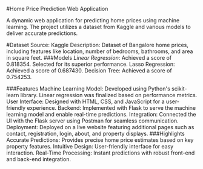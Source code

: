 #Home Price Prediction Web Application

A dynamic web application for predicting home prices using machine learning. The project utilizes a dataset from Kaggle and various models to deliver accurate predictions.

#Dataset
Source: Kaggle
Description: Dataset of Bangalore home prices, including features like location, number of bedrooms, bathrooms, and area in square feet.
###Models
*Linear Regression*: Achieved a score of 0.818354. Selected for its superior performance.
Lasso Regression: Achieved a score of 0.687430.
Decision Tree: Achieved a score of 0.754253.

###Features
Machine Learning Model: Developed using Python's scikit-learn library. Linear regression was finalized based on performance metrics.
User Interface: Designed with HTML, CSS, and JavaScript for a user-friendly experience.
Backend: Implemented with Flask to serve the machine learning model and enable real-time predictions.
Integration: Connected the UI with the Flask server using Postman for seamless communication.
Deployment: Deployed on a live website featuring additional pages such as contact, registration, login, about, and property displays.
###Highlights
Accurate Predictions: Provides precise home price estimates based on key property features.
Intuitive Design: User-friendly interface for easy interaction.
Real-Time Processing: Instant predictions with robust front-end and back-end integration.
